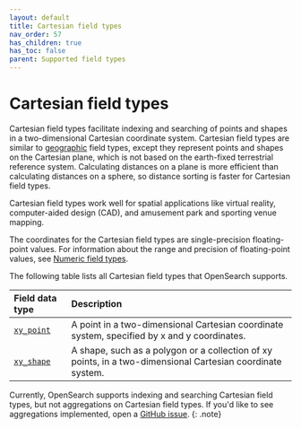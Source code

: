 ```yaml
---
layout: default
title: Cartesian field types
nav_order: 57
has_children: true
has_toc: false
parent: Supported field types
---
```


# Cartesian field types

Cartesian field types facilitate indexing and searching of points and shapes in a two-dimensional Cartesian coordinate system. Cartesian field types are similar to [geographic]({{site.url}}{{site.baseurl}}/opensearch/supported-field-types/geographic/) field types, except they represent points and shapes on the Cartesian plane, which is not based on the earth-fixed terrestrial reference system. Calculating distances on a plane is more efficient than calculating distances on a sphere, so distance sorting is faster for Cartesian field types. 

Cartesian field types work well for spatial applications like virtual reality, computer-aided design (CAD), and amusement park and sporting venue mapping. 

The coordinates for the Cartesian field types are single-precision floating-point values. For information about the range and precision of floating-point values, see [Numeric field types]({{site.url}}{{site.baseurl}}/opensearch/supported-field-types/numeric/).

The following table lists all Cartesian field types that OpenSearch supports.

Field data type | Description
:--- | :---  
[`xy_point`]({{site.url}}{{site.baseurl}}/opensearch/supported-field-types/xy-point/) | A point in a two-dimensional Cartesian coordinate system, specified by x and y coordinates. 
[`xy_shape`]({{site.url}}{{site.baseurl}}/opensearch/supported-field-types/xy-shape/) | A shape, such as a polygon or a collection of xy points, in a two-dimensional Cartesian coordinate system. 

Currently, OpenSearch supports indexing and searching Cartesian field types, but not aggregations on Cartesian field types. If you'd like to see aggregations implemented, open a [GitHub issue](https://github.com/opensearch-project/geospatial).
{: .note}